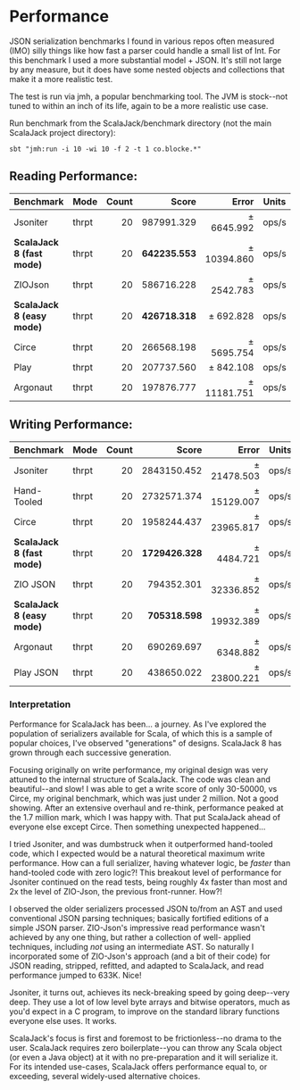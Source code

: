 # Performance

JSON serialization benchmarks I found in various repos often measured (IMO) silly things like how fast a parser 
could handle a small list of Int.  For this benchmark I used a more substantial model + JSON.  It's still 
not large by any measure, but it does have some nested objects and collections that make it a more
realistic test.

The test is run via jmh, a popular benchmarking tool.  The JVM is stock--not tuned to within an inch
of its life, again to be a more realistic use case.

Run benchmark from the ScalaJack/benchmark directory (not the main ScalaJack project directory): 
```
sbt "jmh:run -i 10 -wi 10 -f 2 -t 1 co.blocke.*"
```

## Reading Performance:

| Benchmark        | Mode  | Count  |           Score |        Error | Units |
|------------------|-------|-------:|----------------:|-------------:|-------|
| Jsoniter         | thrpt |  20    |     987991.329  |  ±  6645.992 | ops/s |
| **ScalaJack 8 (fast mode)**  | thrpt |  20    |   **642235.553**|  ± 10394.860 | ops/s |
| ZIOJson          | thrpt |  20    |     586716.228  |  ±  2542.783 | ops/s |
| **ScalaJack 8 (easy mode)**  | thrpt |  20    |   **426718.318**|  ±   692.828 | ops/s |
| Circe            | thrpt |  20    |     266568.198  |  ±  5695.754 | ops/s |
| Play             | thrpt |  20    |     207737.560  |  ±   842.108 | ops/s |
| Argonaut         | thrpt |  20    |     197876.777  |  ± 11181.751 | ops/s |

## Writing Performance:

| Benchmark        | Mode  | Count  |           Score |        Error | Units |
|------------------|-------|-------:|----------------:|-------------:|-------|
| Jsoniter         | thrpt |  20    |     2843150.452 |  ± 21478.503 | ops/s |
| Hand-Tooled      | thrpt |  20    |     2732571.374 |  ± 15129.007 | ops/s |
| Circe            | thrpt |  20    |     1958244.437 |  ± 23965.817 | ops/s |
|**ScalaJack 8 (fast mode)**   | thrpt |  20    | **1729426.328** |  ±  4484.721 | ops/s |
| ZIO JSON         | thrpt |  20    |      794352.301 |  ± 32336.852 | ops/s |
|**ScalaJack 8 (easy mode)**   | thrpt |  20    | **705318.598** |  ± 19932.389 | ops/s |
| Argonaut         | thrpt |  20    |      690269.697 |  ±  6348.882 | ops/s |
| Play JSON        | thrpt |  20    |      438650.022 |  ± 23800.221 | ops/s |

### Interpretation

Performance for ScalaJack has been... a journey.  As I've explored the population of serializers
available for Scala, of which this is a sample of popular choices, I've observed "generations"
of designs.  ScalaJack 8 has grown through each successive generation.

Focusing originally on write performance, my original design was very attuned to the internal
structure of ScalaJack.  The code was clean and beautiful--and slow!  I was able to get a write
score of only 30-50000, vs Circe, my original benchmark, which was just under 2 million.  Not a 
good showing.  After an extensive overhaul and re-think, performance peaked at the 1.7 million
mark, which I was happy with.  That put ScalaJack ahead of everyone else except Circe.  Then
something unexpected happened...

I tried Jsoniter, and was dumbstruck when it outperformed hand-tooled code, which I expected
would be a natural theoretical maximum write performance.  How can a full serializer, having
whatever logic, be *faster* than hand-tooled code with zero logic?!  This breakout level of 
performance for Jsoniter continued on the read tests, being roughly 4x faster than most and 
2x the level of ZIO-Json, the previous front-runner.  How?!

I observed the older serializers processed JSON to/from an AST and used conventional JSON
parsing techniques; basically fortified editions of a simple JSON parser.  ZIO-Json's 
impressive read performance wasn't achieved by any one thing, but rather a collection of well-
applied techniques, including *not* using an intermediate AST.  So naturally I incorporated
some of ZIO-Json's approach (and a bit of their code) for JSON reading, stripped, refitted, 
and adapted to ScalaJack, and read performance jumped to 633K.  Nice!

Jsoniter, it turns out, achieves its neck-breaking speed by going deep--very deep.  They
use a lot of low level byte arrays and bitwise operators, much as you'd expect in a C program,
to improve on the standard library functions everyone else uses.  It works.

ScalaJack's focus is first and foremost to be frictionless--no drama to the user.  ScalaJack requires 
zero boilerplate--you can throw any Scala object (or even a Java object) at it with no pre-preparation 
and it will serialize it.  For its intended use-cases, ScalaJack offers performance equal
to, or exceeding, several widely-used alternative choices.
